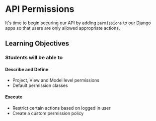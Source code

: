 # API Permissions


It's time to begin securing our API by adding `permissions` to our Django apps so that users are only allowed appropriate actions.

## Learning Objectives

### Students will be able to

#### Describe and Define

- Project, View and Model level permissions
- Default permission classes

#### Execute

- Restrict certain actions based on logged in user
- Create a custom permission policy

<!--## Today's Outline-->

<!-- To Be Completed By Instructor -->
